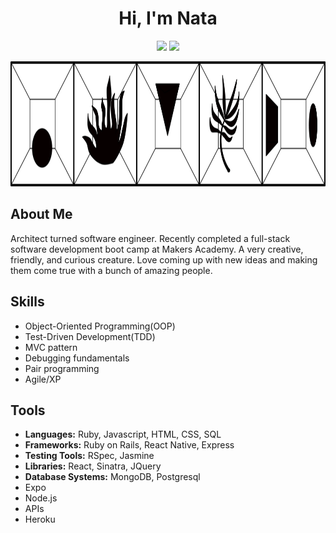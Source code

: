<h1 align='center'>
  Hi, I'm Nata
</h1>
<p  align='center'>
  <a href="https://github.com/TataSher/CV"> <img src="https://img.shields.io/badge/GitHub-100000?style=for-the-badge&logo=github&logoColor=white" ></a>
   <a href="https://www.linkedin.com/in/natalia-sherchenkova"> <img src="https://img.shields.io/badge/-LinkedIn%20-black?style=for-the-badge&logo=linkedin&logoColor=white" ></a>
 </p>
 <div id="pattern">
  <a href="https://github.com/TataSher/CV"><img src="https://github.com/TataSher/nsherchenkova/blob/main/Resources/pattern.png" style="background-repeat: repeat-x;height: 200px;"/></a>
</div>
 </p>
 
## About Me

Architect turned software engineer. Recently completed a full-stack software development boot camp at Makers Academy.
A very creative, friendly, and curious creature. Love coming up with new ideas and making them come true with a bunch of amazing people.

## Skills
  - Object-Oriented Programming(OOP)
  - Test-Driven Development(TDD)
  - MVC pattern
  - Debugging fundamentals
  - Pair programming
  - Agile/XP

## Tools
  - **Languages:** Ruby, Javascript, HTML, CSS, SQL
  - **Frameworks:** Ruby on Rails, React Native, Express
  - **Testing Tools:** RSpec, Jasmine
  - **Libraries:** React, Sinatra, JQuery
  - **Database Systems:** MongoDB, Postgresql
  - Expo
  - Node.js
  - APIs
  - Heroku
